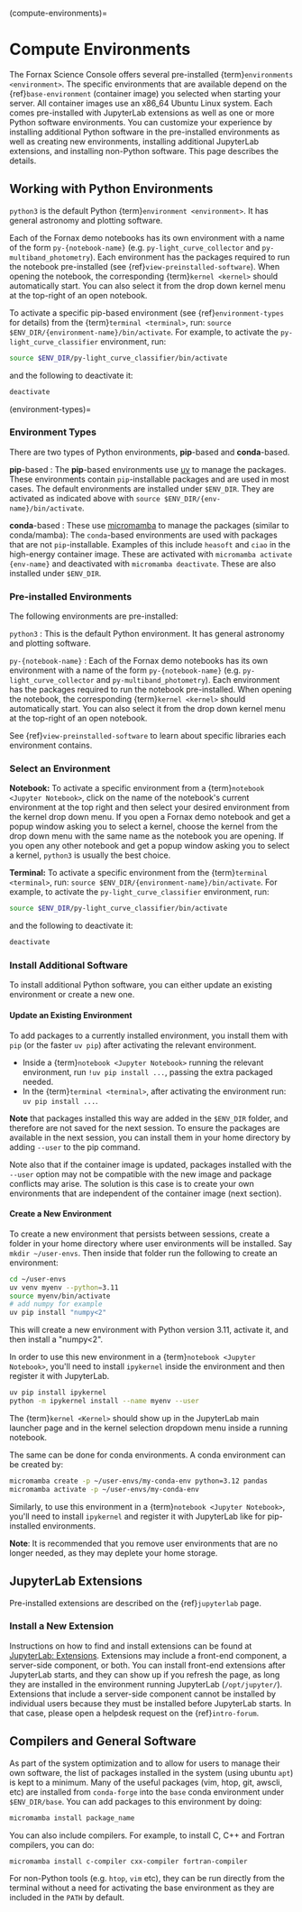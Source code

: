 (compute-environments)=
# Compute Environments

The Fornax Science Console offers several pre-installed {term}`environments <environment>`.
The specific environments that are available depend on the {ref}`base-environment` (container image) you selected when starting your server.
All container images use an x86_64 Ubuntu Linux system.
Each comes pre-installed with JupyterLab extensions as well as one or more Python software environments.
You can customize your experience by installing additional Python software in the pre-installed environments as well as creating new environments, installing additional JupyterLab extensions, and installing non-Python software.
This page describes the details.

## Working with Python Environments

`python3` is the default Python {term}`environment <environment>`.
It has general astronomy and plotting software.

Each of the Fornax demo notebooks has its own environment with a name of the form `py-{notebook-name}` (e.g. `py-light_curve_collector` and `py-multiband_photometry`).
Each environment has the packages required to run the notebook pre-installed (see {ref}`view-preinstalled-software`).
When opening the notebook, the corresponding {term}`kernel <kernel>` should automatically start.
You can also select it from the drop down kernel menu at the top-right of an open notebook.

To activate a specific pip-based environment (see {ref}`environment-types` for details) from the {term}`terminal <terminal>`, run: `source $ENV_DIR/{environment-name}/bin/activate`.
For example, to activate the `py-light_curve_classifier` environment, run:

```sh
source $ENV_DIR/py-light_curve_classifier/bin/activate
```

and the following to deactivate it:

```sh
deactivate
```

(environment-types)=
### Environment Types

There are two types of Python environments, **pip**-based and **conda**-based.

**pip**-based
:   The **pip**-based environments use [uv](https://docs.astral.sh/uv/) to manage the packages.
    These environments contain `pip`-installable packages and are used in most cases.
    The default environments are installed under `$ENV_DIR`.
    They are activated as indicated above with `source $ENV_DIR/{env-name}/bin/activate`.

**conda**-based
:   These use [micromamba](https://mamba.readthedocs.io/en/latest/user_guide/micromamba.html) to manage the packages (similar to conda/mamba):
    The `conda`-based environments are used with packages that are not `pip`-installable.
    Examples of this include `heasoft` and `ciao` in the high-energy container image.
    These are activated with `micromamba activate {env-name}` and deactivated with `micromamba deactivate`.
    These are also installed under `$ENV_DIR`.

### Pre-installed Environments

The following environments are pre-installed:

`python3`
:   This is the default Python environment.
    It has general astronomy and plotting software.

`py-{notebook-name}`
:   Each of the Fornax demo notebooks has its own environment with a name of the form `py-{notebook-name}` (e.g. `py-light_curve_collector` and `py-multiband_photometry`).
    Each environment has the packages required to run the notebook pre-installed.
    When opening the notebook, the corresponding {term}`kernel <kernel>` should automatically start.
    You can also select it from the drop down kernel menu at the top-right of an open notebook.

See {ref}`view-preinstalled-software` to learn about specific libraries each environment contains.

### Select an Environment

**Notebook:** To activate a specific environment from a {term}`notebook <Jupyter Notebook>`, click on the name of the notebook's current environment at the top right and then select your desired environment from the kernel drop down menu.
If you open a Fornax demo notebook and get a popup window asking you to select a kernel, choose the kernel from the drop down menu with the same name as the notebook you are opening.
If you open any other notebook and get a popup window asking you to select a kernel, `python3` is usually the best choice.

**Terminal:** To activate a specific environment from the {term}`terminal <terminal>`, run: `source $ENV_DIR/{environment-name}/bin/activate`.
For example, to activate the `py-light_curve_classifier` environment, run:

```sh
source $ENV_DIR/py-light_curve_classifier/bin/activate
```

and the following to deactivate it:

```sh
deactivate
```

### Install Additional Software

To install additional Python software, you can either update an existing environment or create a new one.

#### Update an Existing Environment

To add packages to a currently installed environment, you install them with `pip` (or the faster `uv pip`) after activating the relevant environment.

-   Inside a {term}`notebook <Jupyter Notebook>` running the relevant environment, run `!uv pip install ...`, passing the extra packaged needed.
-   In the {term}`terminal <terminal>`, after activating the environment run: `uv pip install ...`.

**Note** that packages installed this way are added in the `$ENV_DIR` folder, and therefore are not saved for the next session.
To ensure the packages are available in the next session, you can install them in your home directory by adding `--user` to the pip command.

Note also that if the container image is updated, packages installed with the `--user` option may not be compatible with the new image and package conflicts may arise.
The solution is this case is to create your own environments that are independent of the container image (next section).

#### Create a New Environment

To create a new environment that persists between sessions, create a folder in your home directory where user environments will be installed.
Say `mkdir ~/user-envs`.
Then inside that folder run the following to create an environment:

```sh
cd ~/user-envs
uv venv myenv --python=3.11
source myenv/bin/activate
# add numpy for example
uv pip install "numpy<2"
```

This will create a new environment with Python version 3.11, activate it, and then install a "numpy<2".

In order to use this new environment in a {term}`notebook <Jupyter Notebook>`, you'll need to install `ipykernel` inside the environment and then register it with JupyterLab.

```sh
uv pip install ipykernel
python -m ipykernel install --name myenv --user
```

The {term}`kernel <Kernel>` should show up in the JupyterLab main launcher page and in the kernel selection dropdown menu inside a running notebook.

The same can be done for conda environments. A conda environment can be created by:

```sh
micromamba create -p ~/user-envs/my-conda-env python=3.12 pandas
micromamba activate -p ~/user-envs/my-conda-env
```

Similarly, to use this environment in a {term}`notebook <Jupyter Notebook>`, you'll need to install `ipykernel` and register it with JupyterLab like for pip-installed environments.

**Note**: It is recommended that you remove user environments that are no longer needed, as they may deplete your home storage.

## JupyterLab Extensions

Pre-installed extensions are described on the {ref}`jupyterlab` page.

### Install a New Extension

Instructions on how to find and install extensions can be found at [JupyterLab: Extensions](https://jupyterlab.readthedocs.io/en/stable/user/extensions.html).
Extensions may include a front-end component, a server-side component, or both.
You can install front-end extensions after JupyterLab starts, and they can show up if you refresh the page, as long they are installed in the environment running JupyterLab (`/opt/jupyter/`).
Extensions that include a server-side component cannot be installed by individual users because they must be installed before JupyterLab starts.
In that case, please open a helpdesk request on the {ref}`intro-forum`.

## Compilers and General Software

As part of the system optimization and to allow for users to manage their own software, the list of packages installed in the system (using ubuntu `apt`) is kept to a minimum.
Many of the useful packages (vim, htop, git, awscli, etc) are installed from `conda-forge` into the `base` conda environment under `$ENV_DIR/base`. You can add packages to this environment by doing:

```sh
micromamba install package_name
```

You can also include compilers.
For example, to install C, C++ and Fortran compilers, you can do:

```sh
micromamba install c-compiler cxx-compiler fortran-compiler
```

For non-Python tools (e.g. `htop`, `vim` etc), they can be run directly from the terminal without a need for activating the base environment as they are included in the `PATH` by default.
